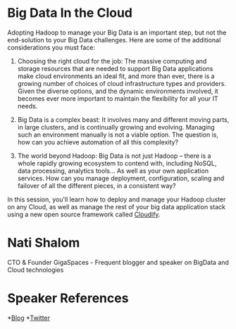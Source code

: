 Big Data In the Cloud
==================================
Adopting Hadoop to manage your Big Data is an important step, but not the end-solution to your Big Data challenges. Here are some of the additional considerations you must face:
 
1. Choosing the right cloud for the job: The massive computing and storage resources that are needed to support Big Data applications make cloud environments an ideal fit, and more than ever, there is a growing number of choices of cloud infrastructure types and providers. Given the diverse options, and the dynamic environments involved, it becomes ever more important to maintain the flexibility for all your IT needs.

2. Big Data is a complex beast: It involves many and different moving parts, in large clusters, and is continually growing and evolving. Managing such an environment manually is not a viable option. The question is, how can you achieve automation of all this complexity?

3. The world beyond Hadoop: Big Data is not just Hadoop – there is a whole rapidly growing ecosystem to contend with, including NoSQL, data  processing, analytics tools… As well as your own application services. How can you manage deployment, configuration, scaling and failover of all the different pieces, in a consistent way?

 
In this session, you'll learn how to deploy and manage your Hadoop cluster on any Cloud, as well as manage the rest of your big data application stack using a new open source framework called [Cloudify](http://cloudifysource.org).


Nati Shalom
==============
CTO & Founder GigaSpaces - Frequent blogger and speaker on BigData and Cloud technologies


Speaker References
==================
*[Blog](http://natishalom.typepad.com)
*[Twitter](twitter.com/natishalom)

